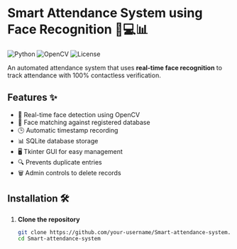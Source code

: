 # Smart Attendance System using Face Recognition 👨💻📊

![Python](https://img.shields.io/badge/Python-3.7%2B-blue)
![OpenCV](https://img.shields.io/badge/OpenCV-4.5+-green)
![License](https://img.shields.io/badge/License-MIT-orange)

An automated attendance system that uses **real-time face recognition** to track attendance with 100% contactless verification.

## Features ✨

- 📸 Real-time face detection using OpenCV
- 👥 Face matching against registered database
- 🕒 Automatic timestamp recording
- 📊 SQLite database storage
- 🖥️ Tkinter GUI for easy management
- 🔍 Prevents duplicate entries
- 🗑️ Admin controls to delete records

## Installation 🛠️

1. **Clone the repository**
   ```bash
   git clone https://github.com/your-username/Smart-attendance-system.git
   cd Smart-attendance-system
